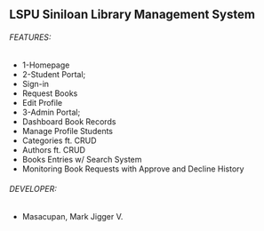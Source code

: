 ## LSPU Siniloan Library Management System
                                                        
###### FEATURES:
* 1-Homepage
* 2-Student Portal;
*   Sign-in
*   Request Books
*   Edit Profile
* 3-Admin Portal;
*   Dashboard Book Records
*   Manage Profile Students
*   Categories ft. CRUD
*   Authors ft. CRUD
*   Books Entries w/ Search System
*   Monitoring Book Requests with Approve and Decline History

###### DEVELOPER:
* Masacupan, Mark Jigger V.
